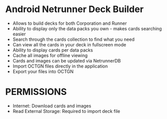 # Android Netrunner Deck Builder #
* Allows to build decks for both Corporation and Runner
* Ability to display only the data packs you own - makes cards searching easier
* Search through the cards collection to find what you need
* Can view all the cards in your deck in fullscreen mode
* Ability to display cards per data packs
* Cache all images for offline viewing
* Cards and images can be updated via NetrunnerDB
* Import OCTGN files directly in the application
* Export your files into OCTGN

# PERMISSIONS #
* Internet: Download cards and images
* Read External Storage: Required to import deck file